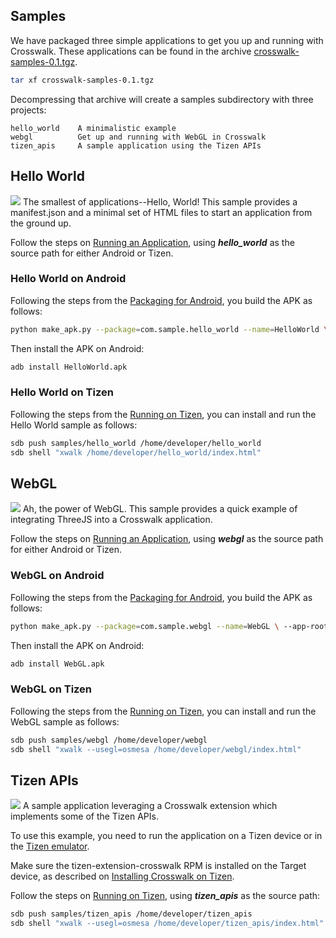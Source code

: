 ## Samples

We have packaged three simple applications to get you up and running with Crosswalk. These applications can be found in the archive <a href='https://origin-download.01.org/crosswalk/releases/crosswalk-sapmles-0.1.tgz'>crosswalk-samples-0.1.tgz</a>.
```sh
tar xf crosswalk-samples-0.1.tgz
```
Decompressing that archive will create a samples subdirectory with three projects:
```
hello_world    A minimalistic example
webgl          Get up and running with WebGL in Crosswalk
tizen_apis     A sample application using the Tizen APIs
```
## Hello World
<img class='sample-thumb' src='assets/sampapp-icon-helloworld.png'>
The smallest of applications--Hello, World! This sample provides a manifest.json and a minimal set of HTML files to start an application from the ground up.

Follow the steps on [Running an Application](#documentation/running_an_application), using ***hello_world*** as the source path for either Android or Tizen.

### Hello World on Android
Following the steps from the [Packaging for Android](#building_an_application/packaging-for-android), you build the APK as follows:
```sh
python make_apk.py --package=com.sample.hello_world --name=HelloWorld \ --app-root=samples/hello_world --app-local-path=index.html
```
Then install the APK on Android:
```sh
adb install HelloWorld.apk
```

### Hello World on Tizen
Following the steps from the [Running on Tizen](#documentation/running_an_application/running-on-tizen), you can install and run the Hello World sample as follows:
```sh
sdb push samples/hello_world /home/developer/hello_world
sdb shell "xwalk /home/developer/hello_world/index.html"
```

## WebGL
<img class='sample-thumb' src='assets/sampapp-icon-webgl.png'>
Ah, the power of WebGL. This sample provides a quick example of integrating ThreeJS into a Crosswalk application.

Follow the steps on [Running an Application](#documentation/running_an_application), using ***webgl*** as the source path for either Android or Tizen.
### WebGL on Android
Following the steps from the [Packaging for Android](#building_an_application/packaging-for-android), you build the APK as follows:
```sh
python make_apk.py --package=com.sample.webgl --name=WebGL \ --app-root=samples/webgl --app-local-path=index.html
```
Then install the APK on Android:
```sh
adb install WebGL.apk
```

### WebGL on Tizen
Following the steps from the [Running on Tizen](#documentation/running_an_application/running-on-tizen), you can install and run the WebGL sample as follows:
```sh
sdb push samples/webgl /home/developer/webgl
sdb shell "xwalk --usegl=osmesa /home/developer/webgl/index.html"
```

## Tizen APIs
<img class='sample-thumb' src='assets/sampapp-icon-api.png'>
A sample application leveraging a Crosswalk extension which implements some of the Tizen APIs.

To use this example, you need to run the application on a Tizen device or in the [Tizen emulator](https://developer.tizen.org/help/index.jsp?topic=%2Forg.tizen.gettingstarted%2Fhtml%2Fdev_env%2Femulator.htm).

Make sure the tizen-extension-crosswalk RPM is installed on the Target device, as described on  [Installing Crosswalk on Tizen](#documentation/installing_crosswalk/tizen).

Follow the steps on [Running on Tizen](#documentation/running_an_application/running-on-tizen), using ***tizen_apis*** as the source path:
```sh
sdb push samples/tizen_apis /home/developer/tizen_apis
sdb shell "xwalk --usegl=osmesa /home/developer/tizen_apis/index.html"
```